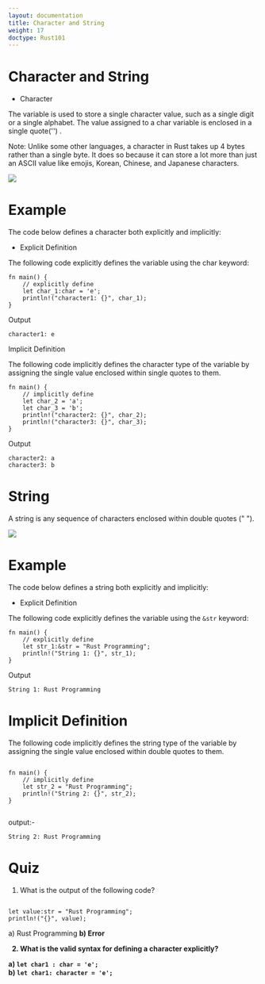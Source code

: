 ```yaml
---
layout: documentation
title: Character and String
weight: 17
doctype: Rust101
---
```


# Character and String

- Character 

The variable is used to store a single character value, such as a single digit or a single alphabet. The value assigned to a char variable is enclosed in a single quote('') .

Note: Unlike some other languages, a character in Rust takes up 4 bytes rather than a single byte. It does so because it can store a lot more than just an ASCII value like emojis, Korean, Chinese, 
and Japanese characters.

![](https://raw.githubusercontent.com/sangam14/RustLabs/master/img/my_char.png)


# Example 

The code below defines a character both explicitly and implicitly:

- Explicit Definition 

The following code explicitly defines the variable using the char keyword:

```
fn main() {
    // explicitly define 
    let char_1:char = 'e';
    println!("character1: {}", char_1); 
}

```

Output

```
character1: e
```

Implicit Definition 

The following code implicitly defines the character type of the variable by assigning the single value enclosed within single quotes to them.

```
fn main() { 
    // implicitly define
    let char_2 = 'a';
    let char_3 = 'b';
    println!("character2: {}", char_2);
    println!("character3: {}", char_3);
}

```

Output

```
character2: a
character3: b

```

# String 

A string is any sequence of characters enclosed within double quotes (" ").

![](https://raw.githubusercontent.com/sangam14/RustLabs/master/img/my_char_string.png)

# Example 

The code below defines a string both explicitly and implicitly:

- Explicit Definition 

The following code explicitly defines the variable using the `&str` keyword:

```
fn main() {
    // explicitly define 
    let str_1:&str = "Rust Programming";
    println!("String 1: {}", str_1); 
}

```

Output

```
String 1: Rust Programming

```

# Implicit Definition 

The following code implicitly defines the string type of the variable by assigning the single value enclosed within double quotes to them.
```

fn main() { 
    // implicitly define
    let str_2 = "Rust Programming";
    println!("String 2: {}", str_2);
}


```
output:- 
```
String 2: Rust Programming

```

# Quiz 

1. What is the output of the following code? <br>

```

let value:str = "Rust Programming";
println!("{}", value);

```
a) Rust Programming <b> 
b) Error <br> 

2. What is the valid syntax for defining a character explicitly? <br>

a) ``` let char1 : char = 'e'; ```    <br> 
b) ``` let char1: character = 'e'; ```  <br> 







